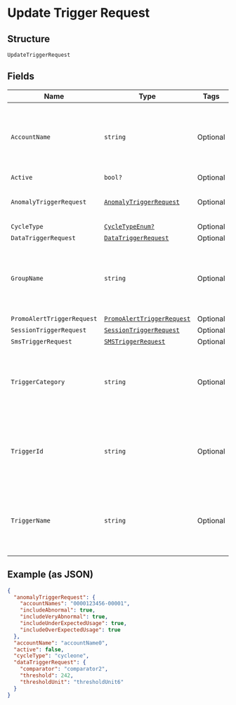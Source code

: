 
# Update Trigger Request

## Structure

`UpdateTriggerRequest`

## Fields

| Name | Type | Tags | Description |
|  --- | --- | --- | --- |
| `AccountName` | `string` | Optional | **Constraints**: *Minimum Length*: `3`, *Maximum Length*: `32`, *Pattern*: `^[A-Za-z0-9]{3,32}$` |
| `Active` | `bool?` | Optional | - |
| `AnomalyTriggerRequest` | [`AnomalyTriggerRequest`](../../doc/models/anomaly-trigger-request.md) | Optional | The details of the UsageAnomaly trigger. |
| `CycleType` | [`CycleTypeEnum?`](../../doc/models/cycle-type-enum.md) | Optional | - |
| `DataTriggerRequest` | [`DataTriggerRequest`](../../doc/models/data-trigger-request.md) | Optional | - |
| `GroupName` | `string` | Optional | **Constraints**: *Minimum Length*: `3`, *Maximum Length*: `32`, *Pattern*: `^[A-Za-z0-9]{3,32}$` |
| `PromoAlertTriggerRequest` | [`PromoAlertTriggerRequest`](../../doc/models/promo-alert-trigger-request.md) | Optional | - |
| `SessionTriggerRequest` | [`SessionTriggerRequest`](../../doc/models/session-trigger-request.md) | Optional | - |
| `SmsTriggerRequest` | [`SMSTriggerRequest`](../../doc/models/sms-trigger-request.md) | Optional | - |
| `TriggerCategory` | `string` | Optional | **Constraints**: *Minimum Length*: `3`, *Maximum Length*: `32`, *Pattern*: `^[A-Za-z0-9]{3,32}$` |
| `TriggerId` | `string` | Optional | **Constraints**: *Minimum Length*: `3`, *Maximum Length*: `32`, *Pattern*: `^[A-Za-z0-9]{3,32}$` |
| `TriggerName` | `string` | Optional | **Constraints**: *Minimum Length*: `3`, *Maximum Length*: `32`, *Pattern*: `^[A-Za-z0-9]{3,32}$` |

## Example (as JSON)

```json
{
  "anomalyTriggerRequest": {
    "accountNames": "0000123456-00001",
    "includeAbnormal": true,
    "includeVeryAbnormal": true,
    "includeUnderExpectedUsage": true,
    "includeOverExpectedUsage": true
  },
  "accountName": "accountName0",
  "active": false,
  "cycleType": "cycleone",
  "dataTriggerRequest": {
    "comparator": "comparator2",
    "threshold": 242,
    "thresholdUnit": "thresholdUnit6"
  }
}
```

